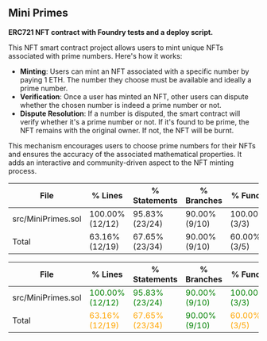 ## Mini Primes

**ERC721 NFT contract with Foundry tests and a deploy script.**

This NFT smart contract project allows users to mint unique NFTs associated with prime numbers. Here's how it works:

- **Minting**: Users can mint an NFT associated with a specific number by paying 1 ETH. The number they choose must be available and ideally a prime number.
- **Verification**: Once a user has minted an NFT, other users can dispute whether the chosen number is indeed a prime number or not.
- **Dispute Resolution**: If a number is disputed, the smart contract will verify whether it's a prime number or not. If it's found to be prime, the NFT remains with the original owner. If not, the NFT will be burnt.

This mechanism encourages users to choose prime numbers for their NFTs and ensures the accuracy of the associated mathematical properties. It adds an interactive and community-driven aspect to the NFT minting process.

| File               | % Lines         | % Statements   | % Branches    | % Funcs       |
| ------------------ | --------------- | -------------- | ------------- | ------------- |
| src/MiniPrimes.sol | 100.00% (12/12) | 95.83% (23/24) | 90.00% (9/10) | 100.00% (3/3) |
| Total              | 63.16% (12/19)  | 67.65% (23/34) | 90.00% (9/10) | 60.00% (3/5)  |

| File               | % Lines                                          | % Statements                                     | % Branches                                     | % Funcs                                        |
| ------------------ | ------------------------------------------------ | ------------------------------------------------ | ---------------------------------------------- | ---------------------------------------------- |
| src/MiniPrimes.sol | <span style="color:green">100.00% (12/12)</span> | <span style="color:green">95.83% (23/24)</span>  | <span style="color:green">90.00% (9/10)</span> | <span style="color:green">100.00% (3/3)</span> |
| Total              | <span style="color:orange">63.16% (12/19)</span> | <span style="color:orange">67.65% (23/34)</span> | <span style="color:green">90.00% (9/10)</span> | <span style="color:orange">60.00% (3/5)</span> |

